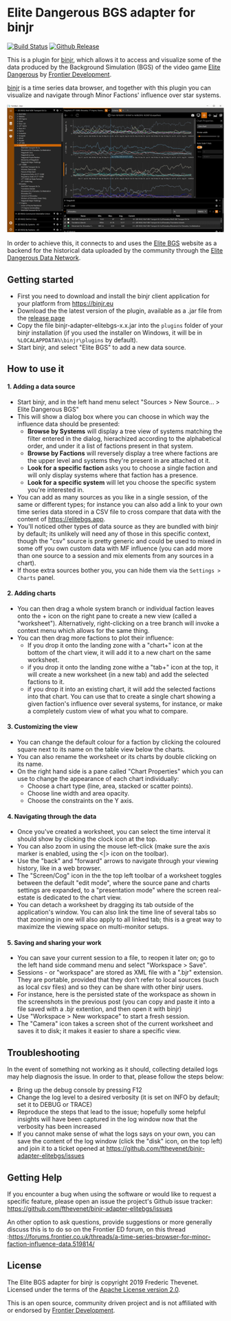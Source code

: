 # Elite Dangerous BGS adapter for binjr
[![Build Status](https://dev.azure.com/binjr/binjr/_apis/build/status/fthevenet.binjr-adapter-elitebgs?branchName=master)](https://dev.azure.com/binjr/binjr/_build/latest?definitionId=5&branchName=master)
[![Github Release](https://img.shields.io/github/release/fthevenet/binjr-adapter-elitebgs.svg?label=Github%20Release)](https://github.com/fthevenet/binjr-adapter-elitebgs/releases/latest)  

This is a plugin for [binjr](https://binjr.eu), which allows it to access and visualize some of the data produced by the
 Background Simulation (BGS) of the video game [Elite Dangerous](https://elitedangerous.com) by [Frontier Development](https://frontier.co.uk).

[binjr](https://binjr.eu) is a time series data browser, and together with this plugin you can visualize and navigate 
through Minor Factions' influence over star systems.

![screenshot](screenshot_01.png)

In order to achieve this, it connects to and uses the [Elite BGS](https://elitebgs.app/about) website as a backend for
the historical data uploaded by the community through the [Elite Dangerous Data Network](https://github.com/EDSM-NET/EDDN/wiki).

## Getting started

 * First you need to download and install the binjr client application for your platform from https://binjr.eu
 * Download the the latest version of the plugin, available as a .jar file from the [release page](https://github.com/fthevenet/binjr-adapter-elitebgs/releases/latest)
 * Copy the file binjr-adapter-elitebgs-x.x.jar into the `plugins` folder of your binjr installation (if you used the installer on Windows, it will be in `%LOCALAPPDATA%\binjr\plugins` by default).
 * Start binjr, and select "Elite BGS" to add a new data source.

## How to use it

#### 1. Adding a data source
* Start binjr, and in the left hand menu select "Sources > New Source... > Elite Dangerous BGS"
* This will show a dialog box where you can choose in which way the influence data should be presented:
   * **Browse by Systems** will display a tree view of systems matching the filter entered in the dialog, hierachized according to the alphabetical order, and under it a list of factions present in that system.
   * **Browse by Factions** will reversely  display a tree where factions are the upper level and systems they're present in are attached ot it. 
   * **Look for a specific faction** asks you to choose a single faction and will only display systems where that faction has a presence.
   * **Look for a specific system** will let you choose the specific system you're interested in.
* You can add as many sources as you like in a single session, of the same or different types; for instance you can also add a link to your own time series data stored in a CSV file to cross compare that data with the content of https://elitebgs.app.
* You'll noticed other types of data source as they are bundled with binjr by default; its unlikely will need any of those in this specific context, though the "csv" source is pretty generic and could be used to mixed in some off you own custom data with MF influence (you can add more than one source to a session and mix elements from any sources in a chart).
* If those extra sources bother you, you can hide them via the `Settings > Charts` panel.

#### 2. Adding charts
* You can then drag a whole system branch or individual faction leaves onto the + icon on the right pane to create a new view (called a "worksheet"). Alternatively, right-clicking on a tree branch will invoke a context menu which allows for the same thing.
* You can then drag more factions to plot their influence:
    * If you drop it onto the landing zone with a "chart+" icon at the bottom of the chart view, it will add it to a new chart on the same worksheet.
    * if you drop it onto the landing zone withe a "tab+" icon at the top, it will create a new worksheet (in a new tab) and add the selected factions to it.
    * if you drop it into an existing chart, it will add the selected factions into that chart. You can use that to create a single chart showing a given faction's influence over several systems, for instance, or make a completely custom view of what you what to compare.
    
#### 3. Customizing the view

* You can change the default colour for a faction by clicking the coloured square next to its name on the table view below the charts.
* You can also rename the worksheet or its charts by double clicking on its name.
* On the right hand side is a pane called "Chart Properties" which you can use to change the appearance of each chart individually:
    * Choose a chart type (line, area, stacked or scatter points).
    * Choose line width and area opacity.
    * Choose the constraints on the Y axis.
    
#### 4. Navigating through the data

*  Once you've created a worksheet, you can select the time interval it should show by clicking the clock icon at the top.
* You can also zoom in using the mouse left-click (make sure the axis marker is enabled, using the <|> icon on the toolbar).
* Use the "back" and "forward" arrows to navigate through your viewing history, like in a web browser.
* The "Screen/Cog" icon in the the top left toolbar of a worksheet toggles between the default "edit mode", where the source pane and charts settings are expanded, to a "presentation mode" where the screen real-estate is dedicated to the chart view.
* You can detach a worksheet by dragging its tab outside of the application's window. You can also link the time line of several tabs so that zooming in one will also apply to all linked tab; this is a great way to maximize the viewing space on multi-monitor setups.

#### 5. Saving and sharing your work
* You can save your current session to a file, to reopen it later on; go to the left hand side command menu and select "Workspace > Save".
* Sessions - or "workspace" are stored as XML file with a ".bjr" extension. They are portable, provided that they don't refer to local sources (such as local csv files) and so they can be share with other binjr users.
* For instance, here is the persisted state of the workspace as shown in the screenshots in the previous post (you can copy and paste it into a file saved with a .bjr extention, and then open it with binjr)
* Use "Workspace > New workspace" to start a fresh session.
* The "Camera" icon takes a screen shot of the current worksheet and saves it to disk; it makes it easier to share a specific view.

## Troubleshooting

In the event of something not working as it should, collecting detailed logs may help diagnosis the issue. In order to that, please follow the steps below:
* Bring up the debug console by pressing F12
* Change the log level to a desired verbosity (it is set on INFO by default; set it to DEBUG or TRACE)
* Reproduce the steps that lead to the issue; hopefully some helpful insights will have been captured in the log window now that the verbosity has been increased
*  If you cannot make sense of what the logs says on your own, you can save the content of the log window (click the "disk" icon, on the top left) and join it to a ticket opened at https://github.com/fthevenet/binjr-adapter-elitebgs/issues

## Getting Help

If you encounter a bug when using the software or would like to request a specific feature, please open an issue the project's Github issue tracker: https://github.com/fthevenet/binjr-adapter-elitebgs/issues

An other option to ask questions, provide suggestions or more generally discuss this is to do so on the Frontier ED forum, on this thread :https://forums.frontier.co.uk/threads/a-time-series-browser-for-minor-faction-influence-data.519814/

## License

The Elite BGS adapter for binjr is copyright 2019 Frederic Thevenet.  
Licensed under the terms of the [Apache License version 2.0](https://apache.org/licenses/LICENSE-2.0).

This is an open source, community driven project and is not affiliated with or endorsed by [Frontier Development](https://frontier.co.uk).
 
